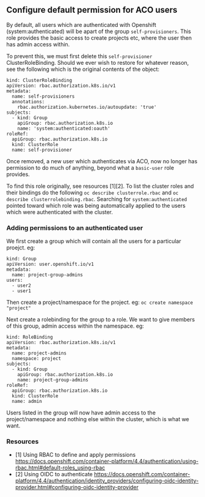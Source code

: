 ## Configure default permission for ACO users
By default, all users which are authenticated with Openshift (system:authenticated) will be apart of the group `self-provisioners`. This role provides the basic access to create projects etc, where the user then has admin access within.

To prevent this, we must first delete this `self-provisioner` ClusterRoleBinding. Should we ever wish to restore for whatever reason, see the following which is the original contents of the object:

```
kind: ClusterRoleBinding
apiVersion: rbac.authorization.k8s.io/v1
metadata:
  name: self-provisioners
  annotations:
    rbac.authorization.kubernetes.io/autoupdate: 'true'
subjects:
  - kind: Group
    apiGroup: rbac.authorization.k8s.io
    name: 'system:authenticated:oauth'
roleRef:
  apiGroup: rbac.authorization.k8s.io
  kind: ClusterRole
  name: self-provisioner
```

Once removed, a new user which authenticates via ACO, now no longer has permission to do much of anything, beyond what a `basic-user` role provides.

To find this role originally, see resources [1][2]. To list the cluster roles and their bindings do the following `oc describe clusterrole.rbac` and `oc describe clusterrolebinding.rbac`. Searching for `system:authenticated` pointed toward which role was being automatically applied to the users which were authenticated with the cluster.

### Adding permissions to an authenticated user
We first create a group which will contain all the users for a particular proejct. eg:

```
kind: Group
apiVersion: user.openshift.io/v1
metadata:
  name: project-group-admins
users:
  - user2
  - user1
```

Then create a project/namespace for the project. eg: `oc create namespace "project"`

Next create a rolebinding for the group to a role. We want to give members of this group, admin access within the namespace. eg:

```
kind: RoleBinding
apiVersion: rbac.authorization.k8s.io/v1
metadata:
  name: project-admins
  namespace: project
subjects:
  - kind: Group
    apiGroup: rbac.authorization.k8s.io
    name: project-group-admins
roleRef:
  apiGroup: rbac.authorization.k8s.io
  kind: ClusterRole
  name: admin
```

Users listed in the group will now have admin access to the project/namespace and nothing else within the cluster, which is what we want.


### Resources
- [1] Using RBAC to define and apply permissions https://docs.openshift.com/container-platform/4.4/authentication/using-rbac.html#default-roles_using-rbac
- [2] Using OIDC to authenticate https://docs.openshift.com/container-platform/4.4/authentication/identity_providers/configuring-oidc-identity-provider.html#configuring-oidc-identity-provider

